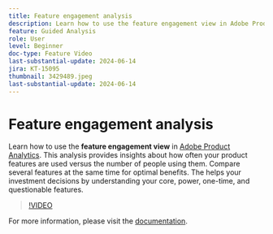 ```yaml
---
title: Feature engagement analysis
description: Learn how to use the feature engagement view in Adobe Product Analytics. This analysis provides insights about how often your product features are used versus the number of people using them.
feature: Guided Analysis
role: User
level: Beginner
doc-type: Feature Video
last-substantial-update: 2024-06-14
jira: KT-15095
thumbnail: 3429489.jpeg
last-substantial-update: 2024-06-14
---
```

# Feature engagement analysis

Learn how to use the **feature engagement view** in [Adobe Product Analytics](../../adobe-product-analytics/adobe-product-analytics-overview.md). This analysis provides insights about how often your product features are used versus the number of people using them. Compare several features at the same time for optimal benefits. The helps your investment decisions by understanding your core, power, one-time, and questionable features.

>[!VIDEO](https://video.tv.adobe.com/v/3429489/&learn=on)

For more information, please visit the [documentation](
https://experienceleague.adobe.com/en/docs/analytics-platform/using/guided-analysis/feature-matrix/engagement).
